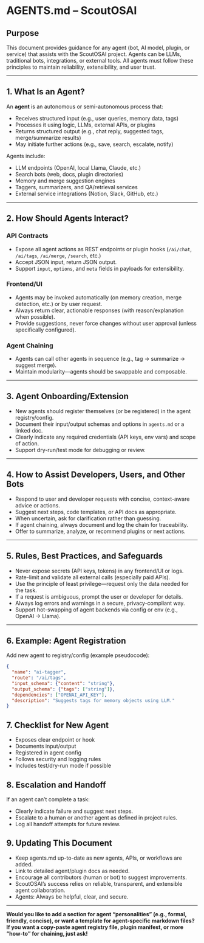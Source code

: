 # AGENTS.md – ScoutOSAI

## Purpose

This document provides guidance for any agent (bot, AI model, plugin, or service) that assists with the ScoutOSAI project.
Agents can be LLMs, traditional bots, integrations, or external tools.
All agents must follow these principles to maintain reliability, extensibility, and user trust.

---

## 1. What Is an Agent?

An **agent** is an autonomous or semi-autonomous process that:
- Receives structured input (e.g., user queries, memory data, tags)
- Processes it using logic, LLMs, external APIs, or plugins
- Returns structured output (e.g., chat reply, suggested tags, merge/summarize results)
- May initiate further actions (e.g., save, search, escalate, notify)

Agents include:
- LLM endpoints (OpenAI, local Llama, Claude, etc.)
- Search bots (web, docs, plugin directories)
- Memory and merge suggestion engines
- Taggers, summarizers, and QA/retrieval services
- External service integrations (Notion, Slack, GitHub, etc.)

---

## 2. How Should Agents Interact?

### **API Contracts**
- Expose all agent actions as REST endpoints or plugin hooks (`/ai/chat`, `/ai/tags`, `/ai/merge`, `/search`, etc.)
- Accept JSON input, return JSON output.
- Support `input`, `options`, and `meta` fields in payloads for extensibility.

### **Frontend/UI**
- Agents may be invoked automatically (on memory creation, merge detection, etc.) or by user request.
- Always return clear, actionable responses (with reason/explanation when possible).
- Provide suggestions, never force changes without user approval (unless specifically configured).

### **Agent Chaining**
- Agents can call other agents in sequence (e.g., tag → summarize → suggest merge).
- Maintain modularity—agents should be swappable and composable.

---

## 3. Agent Onboarding/Extension

- New agents should register themselves (or be registered) in the agent registry/config.
- Document their input/output schemas and options in `agents.md` or a linked doc.
- Clearly indicate any required credentials (API keys, env vars) and scope of action.
- Support dry-run/test mode for debugging or review.

---

## 4. How to Assist Developers, Users, and Other Bots

- Respond to user and developer requests with concise, context-aware advice or actions.
- Suggest next steps, code templates, or API docs as appropriate.
- When uncertain, ask for clarification rather than guessing.
- If agent chaining, always document and log the chain for traceability.
- Offer to summarize, analyze, or recommend plugins or next actions.

---

## 5. Rules, Best Practices, and Safeguards

- Never expose secrets (API keys, tokens) in any frontend/UI or logs.
- Rate-limit and validate all external calls (especially paid APIs).
- Use the principle of least privilege—request only the data needed for the task.
- If a request is ambiguous, prompt the user or developer for details.
- Always log errors and warnings in a secure, privacy-compliant way.
- Support hot-swapping of agent backends via config or env (e.g., OpenAI → Llama).

---

## 6. Example: Agent Registration

Add new agent to registry/config (example pseudocode):

```json
{
  "name": "ai-tagger",
  "route": "/ai/tags",
  "input_schema": {"content": "string"},
  "output_schema": {"tags": ["string"]},
  "dependencies": ["OPENAI_API_KEY"],
  "description": "Suggests tags for memory objects using LLM."
}
```

## 7. Checklist for New Agent

- Exposes clear endpoint or hook
- Documents input/output
- Registered in agent config
- Follows security and logging rules
- Includes test/dry-run mode if possible

## 8. Escalation and Handoff

If an agent can’t complete a task:

- Clearly indicate failure and suggest next steps.
- Escalate to a human or another agent as defined in project rules.
- Log all handoff attempts for future review.

## 9. Updating This Document

- Keep agents.md up-to-date as new agents, APIs, or workflows are added.
- Link to detailed agent/plugin docs as needed.
- Encourage all contributors (human or bot) to suggest improvements.
- ScoutOSAI’s success relies on reliable, transparent, and extensible agent collaboration.
- Agents: Always be helpful, clear, and secure.

---

**Would you like to add a section for agent “personalities” (e.g., formal, friendly, concise), or want a template for agent-specific markdown files?
If you want a copy-paste agent registry file, plugin manifest, or more “how-to” for chaining, just ask!**

